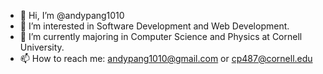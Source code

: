 - 👋 Hi, I’m @andypang1010
- 👀 I’m interested in Software Development and Web Development.
- 🌱 I’m currently majoring in Computer Science and Physics at Cornell University.
- 📫 How to reach me: andypang1010@gmail.com or cp487@cornell.edu

<!---
andypang1010/andypang1010 is a ✨ special ✨ repository because its `README.md` (this file) appears on your GitHub profile.
You can click the Preview link to take a look at your changes.
--->
